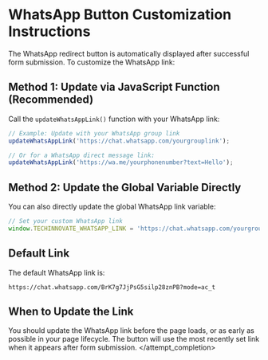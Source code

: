# WhatsApp Button Customization Instructions

The WhatsApp redirect button is automatically displayed after successful form submission. To customize the WhatsApp link:

## Method 1: Update via JavaScript Function (Recommended)

Call the `updateWhatsAppLink()` function with your WhatsApp link:

```javascript
// Example: Update with your WhatsApp group link
updateWhatsAppLink('https://chat.whatsapp.com/yourgrouplink');

// Or for a WhatsApp direct message link:
updateWhatsAppLink('https://wa.me/yourphonenumber?text=Hello');
```

## Method 2: Update the Global Variable Directly

You can also directly update the global WhatsApp link variable:

```javascript
// Set your custom WhatsApp link
window.TECHINNOVATE_WHATSAPP_LINK = 'https://chat.whatsapp.com/yourgrouplink';
```

## Default Link

The default WhatsApp link is:
```
https://chat.whatsapp.com/BrK7g7JjPsG5silp28znPB?mode=ac_t
```

## When to Update the Link

You should update the WhatsApp link before the page loads, or as early as possible in your page lifecycle. The button will use the most recently set link when it appears after form submission.
</result>
</attempt_completion>